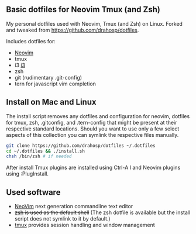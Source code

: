 Basic dotfiles for Neovim Tmux (and Zsh)
---

My personal dotfiles used with Neovim, Tmux (and Zsh) on Linux.
Forked and tweaked from https://github.com/drahosp/dotfiles.

Includes dotfiles for:
 * [Neovim](https://github.com/neovim/neovim)
 * tmux
 * i3 [i3](https://github.com/i3/i3)
 * zsh
 * git (rudimentary .git-config)
 * tern for javascript vim completion

Install on Mac and Linux
---

The install script removes any dotfiles and configuration for neovim, dotfiles for tmux, zsh, .gitconfig, and .tern-config that might be present at their respective standard locations. Should you want to use only a few select aspects of this collection you can symlink the respective files manually.


```bash
git clone https://github.com/drahosp/dotfiles ~/.dotfiles
cd ~/.dotfiles && ./install.sh
chsh /bin/zsh # if needed
```

After install Tmux plugins are installed using Ctrl-A I and Neovim plugins using :PlugInstall.

Used software
---

 - [NeoVim](http://neovim.io) next generation commandline text editor
 - ~~[zsh](http://www.zsh.org) is used as the default shell~~ (The zsh dotfile is available but the install script does not symlink to it by default.)
 - [tmux](http://tmux.github.io) provides session handling and window management
